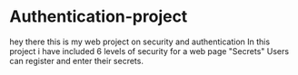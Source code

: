 # Authentication-project
hey there this is my web project on security and authentication
In this project i have included 6 levels of security for a web page "Secrets"
Users can register and enter their secrets.
